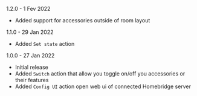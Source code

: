 1.2.0 - 1 Fev 2022
- Added support for accessories outside of room layout

1.1.0 - 29 Jan 2022
- Added `Set state` action

1.0.0 - 27 Jan 2022
- Initial release
- Added `Switch` action that allow you toggle on/off you accessories or their features
- Added `Config UI` action open web ui of connected Homebridge server
